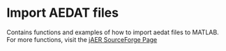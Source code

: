 # Import AEDAT files

Contains functions and examples of how to import aedat files to MATLAB.  For more functions, visit the [jAER SourceForge Page](https://sourceforge.net/p/jaer/code/HEAD/tree/scripts/matlab/)
